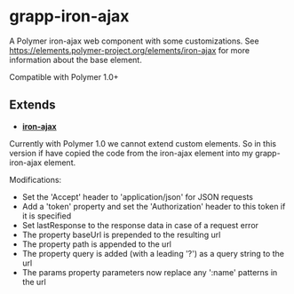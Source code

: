 grapp-iron-ajax
===============

A Polymer iron-ajax web component with some customizations.
See https://elements.polymer-project.org/elements/iron-ajax for more information about the base element.

Compatible with Polymer 1.0+

Extends
-------

  * [**iron-ajax**](https://elements.polymer-project.org/elements/iron-ajax)

Currently with Polymer 1.0 we cannot extend custom elements. So in this version if have copied the
code from the iron-ajax element into my grapp-iron-ajax element.

Modifications:

* Set the 'Accept' header to 'application/json' for JSON requests
* Add a 'token' property and set the 'Authorization' header to this token if it is specified
* Set lastResponse to the response data in case of a request error
* The property baseUrl is prepended to the resulting url
* The property path is appended to the url
* The property query is added (with a leading '?') as a query string to the url
* The params property parameters now replace any ':name' patterns in the url
